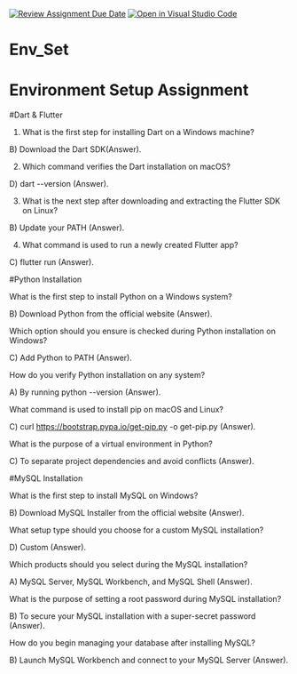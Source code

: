 [![Review Assignment Due Date](https://classroom.github.com/assets/deadline-readme-button-22041afd0340ce965d47ae6ef1cefeee28c7c493a6346c4f15d667ab976d596c.svg)](https://classroom.github.com/a/vnsr1XuU)
[![Open in Visual Studio Code](https://classroom.github.com/assets/open-in-vscode-2e0aaae1b6195c2367325f4f02e2d04e9abb55f0b24a779b69b11b9e10269abc.svg)](https://classroom.github.com/online_ide?assignment_repo_id=15646687&assignment_repo_type=AssignmentRepo)
# Env_Set

# Environment Setup Assignment

#Dart & Flutter

1. What is the first step for installing Dart on a Windows machine?


B) Download the Dart SDK(Answer).




2. Which command verifies the Dart installation on macOS?


D) dart --version (Answer).


3. What is the next step after downloading and extracting the Flutter SDK on Linux?


B) Update your PATH (Answer).


4. What command is used to run a newly created Flutter app?


C) flutter run (Answer).



#Python Installation

What is the first step to install Python on a Windows system?


B) Download Python from the official website (Answer).

Which option should you ensure is checked during Python installation on Windows?


C) Add Python to PATH (Answer).


How do you verify Python installation on any system?

A) By running python --version (Answer).


What command is used to install pip on macOS and Linux?


C) curl https://bootstrap.pypa.io/get-pip.py -o get-pip.py (Answer).


What is the purpose of a virtual environment in Python?


C) To separate project dependencies and avoid conflicts (Answer).


#MySQL Installation

What is the first step to install MySQL on Windows?


B) Download MySQL Installer from the official website (Answer).


What setup type should you choose for a custom MySQL installation?

D) Custom (Answer).

Which products should you select during the MySQL installation?

A) MySQL Server, MySQL Workbench, and MySQL Shell (Answer).


What is the purpose of setting a root password during MySQL installation?


B) To secure your MySQL installation with a super-secret password (Answer).


How do you begin managing your database after installing MySQL?


B) Launch MySQL Workbench and connect to your MySQL Server (Answer).

